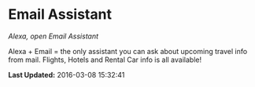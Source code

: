 # Email Assistant
*Alexa, open Email Assistant*

Alexa + Email = the only assistant you can ask about upcoming travel info from mail. Flights, Hotels and Rental Car info is all available!

**Last Updated:** 2016-03-08 15:32:41
